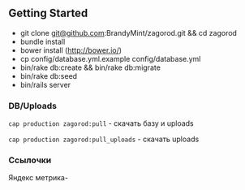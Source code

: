 ## Getting Started

- git clone git@github.com:BrandyMint/zagorod.git && cd zagorod
- bundle install
- bower install (http://bower.io/)
- cp config/database.yml.example config/database.yml
- bin/rake db:create && bin/rake db:migrate
- bin/rake db:seed
- bin/rails server

### DB/Uploads

`cap production zagorod:pull` - скачать базу и uploads

`cap production zagorod:pull_uploads` - скачать uploads

### Ссылочки
Яндекс метрика- 
